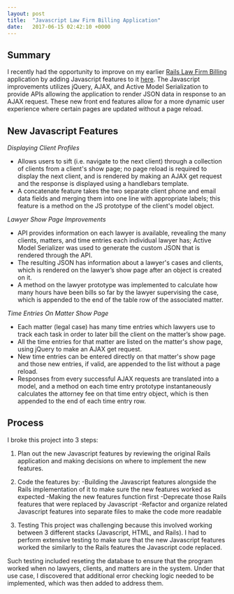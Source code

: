 ```yaml
---
layout: post
title:  "Javascript Law Firm Billing Application"
date:   2017-06-15 02:42:10 +0000
---
```



## Summary
I recently had the opportunity to improve on my earlier [Rails Law Firm Billing](https://github.com/bentonwong/law-firm-billing-software) application by adding Javascript features to it [here](https://github.com/bentonwong/js-law-firm-billing-software).  The Javascript improvements utilizes jQuery, AJAX, and Active Model Serialization to provide APIs allowing the application to render JSON data in response to an AJAX request.  These new front end features allow for a more dynamic user experience where certain pages are updated without a page reload.
## New Javascript Features
*Displaying Client Profiles*
* Allows users to sift (i.e. navigate to the next client) through a collection of clients from a client's show page; no page reload is required to display the next client, and is rendered by making an AJAX get request and the response is displayed using a handlebars template.
* A concatenate feature takes the two separate client phone and email data fields and merging them into one line with appropriate labels; this feature is a method on the JS prototype of the client's model object.

*Lawyer Show Page Improvements*
* API provides information on each lawyer is available, revealing the many clients, matters, and time entries each individual lawyer has; Active Model Serializer was used to generate the custom JSON that is rendered through the API.
* The resulting JSON has information about a lawyer's cases and clients, which is rendered on the lawyer’s show page after an object is created on it.
* A method on the lawyer prototype was implemented to calculate how many hours have been bills so far by the lawyer supervising the case, which is appended to the end of the table row of the associated matter.

*Time Entries On Matter Show Page*
* Each matter (legal case) has many time entries which lawyers use to track each task in order to later bill the client on the matter’s show page.
* All the time entries for that matter are listed on the matter's show page, using jQuery to make an AJAX get request.
* New time entries can be entered directly on that matter's show page and those new entries, if valid, are appended to the list without a page reload.
* Responses from every successful AJAX requests are translated into a model, and a method on each time entry prototype instantaneously calculates the attorney fee on that time entry object, which is then appended to the end of each time entry row.

## Process
I broke this project into 3 steps:
1. Plan out the new Javascript features by reviewing the original Rails application and making decisions on where to implement the new features.

2. Code the features by:
-Building the Javascript features alongside the Rails implementation of it to make sure the new features worked as expected
-Making the new features function first
-Deprecate those Rails features that were replaced by Javascript
-Refactor and organize related Javascript features into separate files to make the code more readable

3. Testing
This project was challenging because this involved working between 3 different stacks (Javascript, HTML, and Rails).
I had to perform extensive testing to make sure that the new Javascript features worked the similarly to the Rails features the Javascript code replaced.

Such testing included reseting the database to ensure that the program worked when no lawyers, clients, and matters are in the system.  Under that use case, I discovered that additional error checking logic needed to be implemented, which was then added to address them.

